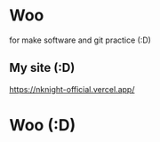 # Woo
for make software and git practice (:D)

## My site (:D)

https://nknight-official.vercel.app/

# Woo (:D)

